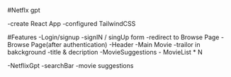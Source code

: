 #Netflx gpt

-create React App
-configured TailwindCSS

#Features
-Login/signup
-signIN / singUp form
-redirect to Browse Page
-Browse Page(after authentication)
-Header
-Main Movie
-trailor in bakckground
-title & decription
-MovieSuggestions - MovieList \* N

-NetflixGpt
-searchBar
-movie suggestions
